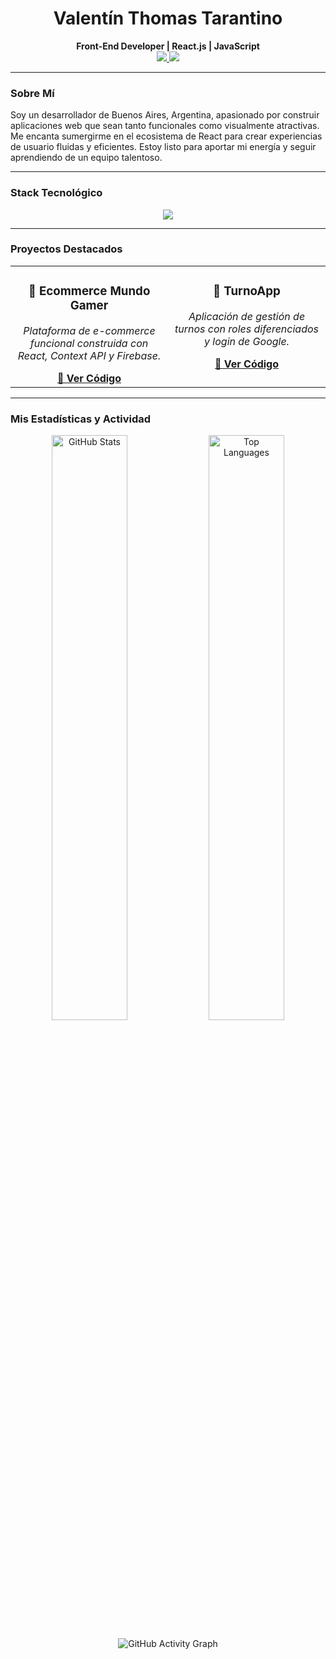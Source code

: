 <div align="center">
  <h1>Valentín Thomas Tarantino</h1>
  <strong>Front-End Developer | React.js | JavaScript</strong>
</div>

<div align="center">
  <a href="https://www.linkedin.com/in/valentín-tarantino/" target="_blank">
    <img src="https://img.shields.io/badge/LinkedIn-0A66C2?style=for-the-badge&logo=linkedin&logoColor=white" />
  </a>
  <a href="https://valentarantino.vercel.app/" target="_blank">
    <img src="https://img.shields.io/badge/Portfolio-252525?style=for-the-badge&logo=world&logoColor=white" />
  </a>
</div>

---

###  Sobre Mí
Soy un desarrollador de Buenos Aires, Argentina, apasionado por construir aplicaciones web que sean tanto funcionales como visualmente atractivas. Me encanta sumergirme en el ecosistema de React para crear experiencias de usuario fluidas y eficientes. Estoy listo para aportar mi energía y seguir aprendiendo de un equipo talentoso.

---

###  Stack Tecnológico
<p align="center">
  <img src="https://skillicons.dev/icons?i=react,javascript,html,css,sass,bootstrap,firebase,nodejs,git,github" />
</p>

---

###  Proyectos Destacados

<table width="100%">
  <tr align="center">
    <!-- Proyecto 1: Ecommerce -->
    <td width="50%" valign="top">
      <h3>🛒 Ecommerce Mundo Gamer</h3>
      <p><em>Plataforma de e-commerce funcional construida con React, Context API y Firebase.</em></p>
      <strong><a href="https://github.com/ValentinTarantino/React">🔗 Ver Código</a></strong>
    </td>
    <!-- Proyecto 2: TurnoApp -->
    <td width="50%" valign="top">
      <h3>📅 TurnoApp</h3>
      <p><em>Aplicación de gestión de turnos con roles diferenciados y login de Google.</em></p>
      <strong><a href="https://github.com/ValentinTarantino/TurnoApp">🔗 Ver Código</a></strong>
    </td>
  </tr>
</table>

---

###  Mis Estadísticas y Actividad

<p align="center">
  <img src="https://github-readme-stats.vercel.app/api?username=ValentinTarantino&show_icons=true&theme=react&hide_border=true&include_all_commits=true" alt="GitHub Stats" width="49%"/>
  <img src="https://github-readme-stats.vercel.app/api/top-langs/?username=ValentinTarantino&layout=compact&theme=react&hide_border=true" alt="Top Languages" width="49%"/>
</p>

<p align="center">
  <img src="https://github-readme-activity-graph.vercel.app/graph?username=ValentinTarantino&theme=react&hide_border=true" alt="GitHub Activity Graph"/>
</p>
